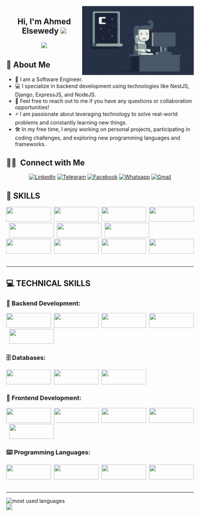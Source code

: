 
<img alt="Night Coding" src="https://raw.githubusercontent.com/AVS1508/AVS1508/master/assets/Night-Coding.gif" align="right"/>

<h2 align="center">
  Hi, I'm Ahmed Elsewedy 
  <img src="https://media.giphy.com/media/hvRJCLFzcasrR4ia7z/giphy.gif" width="28">
</h2>

<p align="center">
  <a href="https://github.com/DenverCoder1/readme-typing-svg" align="center"><img src="https://readme-typing-svg.herokuapp.com/?lines=Software%20Engineer;Web%20developer;Problem%20Solver&font=Fira%20Code&center=true&width=440&height=45&color=7DDFF2&vCenter=true&size=22"></a>
</p> 




## 👤&nbsp;About Me
- 🏢 I am a Software Engineer.
- 💻 I specialize in backend development using technologies like NestJS, Django, ExpressJS, and NodeJS.
- 💬 Feel free to reach out to me if you have any questions or collaboration opportunities!
- ⚡ I am passionate about leveraging technology to solve real-world problems and constantly learning new things.
- 🛠️ In my free time, I enjoy working on personal projects, participating in coding challenges, and exploring new programming languages and frameworks.



## 🤝🏻 &nbsp;Connect with Me

<p align="center">
  <a href="https://linkedin.com/in/ahmed-elsewedy"><img src="https://img.shields.io/badge/linkedin-%230A66C2.svg?style=plastic&logo=linkedin&logoColor=white" alt="LinkedIn"/></a>
  <a href="https://t.me/elsewedy1"><img src="https://img.shields.io/badge/telegram-%230A66C2.svg?style=plastic&logo=telegram&logoColor=white" alt="Telegram"/></a>
  <a href="https://www.facebook.com/profile.php?id=100018143290280"><img src="https://img.shields.io/badge/facebook-%231877F2.svg?style=plastic&logo=facebook&logoColor=white" alt="Facebook"/></a>
  <a href="https://wa.me/0201010984606"><img src="https://img.shields.io/badge/whatsapp-%2325D366.svg?style=plastic&logo=whatsapp&logoColor=white" alt="Whatsapp"/></a>
	<a href="mailto:elsewedy2010@gmail.com"><img img src="https://img.shields.io/badge/gmail-%23EA4335.svg?style=plastic&logo=gmail&logoColor=white" alt="Gmail"/></a>
</p>

## :toolbox: SKILLS
<img src="https://img.shields.io/badge/-Docker-05122A?style=flat&logo=docker" width="120" height="40">&nbsp;
<img src="https://img.shields.io/badge/-Cloud-05122A?style=flat&logo=cloud" width="120" height="40">&nbsp; 
<img src="https://img.shields.io/badge/-Websocket-05122A?style=flat&logo=websocket" width="120" height="40">&nbsp; 
<img src="https://img.shields.io/badge/-Git-05122A?style=flat&logo=git" width="120" height="40">&nbsp; 
<img src="https://img.shields.io/badge/-GitHub-05122A?style=flat&logo=github" width="120" height="40">&nbsp; 
<img src="https://img.shields.io/badge/-Design%20Patterns-05122A?style=flat" width="120" height="40">&nbsp; 
<img src="https://img.shields.io/badge/-Competitive%20Programming-05122A?style=flat" width="120" height="40">&nbsp; 
<img src="https://img.shields.io/badge/-Problem%20Solving-05122A?style=flat" width="120" height="40">&nbsp; 
<img src="https://img.shields.io/badge/-Data%20Structures-05122A?style=flat" width="120" height="40">&nbsp; 
<img src="https://img.shields.io/badge/-Algorithms-05122A?style=flat" width="120" height="40">&nbsp; 
<img src="https://img.shields.io/badge/-Object--Oriented%20Programming-05122A?style=flat" width="120" height="40">&nbsp;

---

## :computer: TECHNICAL SKILLS

### :wrench: Backend Development:
<img src="https://img.shields.io/badge/-NestJS-05122A?style=flat&logo=nestjs" width="120" height="40">&nbsp;
<img src="https://img.shields.io/badge/-Django-05122A?style=flat&logo=django" width="120" height="40">&nbsp; 
<img src="https://img.shields.io/badge/-ExpressJS-05122A?style=flat&logo=express" width="120" height="40">&nbsp; 
<img src="https://img.shields.io/badge/-NodeJS-05122A?style=flat&logo=node.js" width="120" height="40">&nbsp; 
<img src="https://img.shields.io/badge/-PHP-05122A?style=flat&logo=php" width="120" height="40">&nbsp;

### :file_cabinet: Databases:
<img src="https://img.shields.io/badge/-PostgreSQL-05122A?style=flat&logo=postgresql" width="120" height="40">&nbsp; 
<img src="https://img.shields.io/badge/-MongoDB-05122A?style=flat&logo=mongodb" width="120" height="40">&nbsp;
<img src="https://img.shields.io/badge/-MySQL-05122A?style=flat&logo=mysql" width="120" height="40">&nbsp;

### :art: Frontend Development:
<img src="https://img.shields.io/badge/-ReactJS-05122A?style=flat&logo=react" width="120" height="40">&nbsp; 
<img src="https://img.shields.io/badge/-HTML-05122A?style=flat&logo=html5" width="120" height="40">&nbsp;
<img src="https://img.shields.io/badge/-CSS-05122A?style=flat&logo=css3" width="120" height="40">&nbsp;
<img src="https://img.shields.io/badge/-JavaScript-05122A?style=flat&logo=javascript" width="120" height="40">&nbsp;
<img src="https://img.shields.io/badge/-TypeScript-05122A?style=flat&logo=typescript" width="120" height="40">&nbsp;

### :keyboard: Programming Languages:
<img src="https://img.shields.io/badge/-Python-05122A?style=flat&logo=python" width="120" height="40">&nbsp; 
<img src="https://img.shields.io/badge/-C-05122A?style=flat&logo=c" width="120" height="40">&nbsp; 
<img src="https://img.shields.io/badge/-C++-05122A?style=flat&logo=c%2B%2B" width="120" height="40">&nbsp; 
<img src="https://img.shields.io/badge/-Java-05122A?style=flat&logo=java" width="120" height="40">&nbsp;

---

<img align="left" src="https://github-readme-stats.vercel.app/api/top-langs?username=Ahmed-Elsewedy&show_icons=true&locale=en&layout=compact&theme=radical" alt="most used languages" />
<br>
<a href="https://komarev.com/ghpvc/?username=Ahmed-Elsewedy&style=for-the-badge">
    <img src="https://komarev.com/ghpvc/?username=Ahmed-Elsewedy&style=for-the-badge">
</a>

